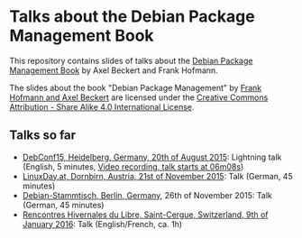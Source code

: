 Talks about the Debian Package Management Book
==============================================

This repository contains slides of talks about the
[Debian Package Management Book](http://www.dpmb.org/) by Axel Beckert
and Frank Hofmann.

<span xmlns:dct="http://purl.org/dc/terms/"
href="http://purl.org/dc/dcmitype/Text" property="dct:title"
rel="dct:type">The slides about the book "Debian Package
Management"</span> by <a xmlns:cc="http://creativecommons.org/ns#"
href="http://www.dpmb.org/" property="cc:attributionName"
rel="cc:attributionURL">Frank Hofmann and Axel Beckert</a> are licensed
under the <a rel="license"
href="http://creativecommons.org/licenses/by-sa/4.0/">Creative Commons
Attribution - Share Alike 4.0 International License</a>.

Talks so far
------------

* [DebConf15, Heidelberg, Germany, 20th of August 2015](https://summit.debconf.org/debconf15/meeting/359/lightning-talks/):
  Lightning talk (English, 5 minutes,
  [Video recording, talk starts at 06m08s](http://meetings-archive.debian.net/pub/debian-meetings/2015/debconf15/Lightning_talks_2.webm))
* [LinuxDay.at, Dornbirn, Austria, 21st of November 2015](http://www.linuxday.at/das-debian-paketmanagement-buch-%E2%80%93-blick-hinter-die-kulissen-eines-freien-buches):
  Talk (German, 45 minutes)
* [Debian-Stammtisch, Berlin, Germany](https://wiki.debian.org/LocalGroups#Germany), 26th of November 2015:
  Talk (German, 45 minutes)
* [Rencontres Hivernales du Libre, Saint-Cergue, Switzerland, 9th of January 2016](https://rencontres.hivernal.es/programme/presentation/11/):
  Talk (English/French, ca. 1h)
